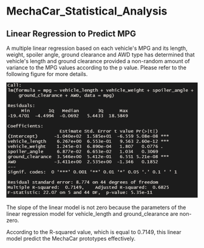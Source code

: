 # MechaCar_Statistical_Analysis

## Linear Regression to Predict MPG
A multiple linear regression based on each vehicle's MPG and its length, weight, spoiler angle, ground clearance and AWD type has determined that vehicle's length and ground clearance provided a non-random amount of variance to the MPG values according to the p value. Please refer to the following figure for more details.

![lm predicting mpg](images/deliverable1.PNG)

The slope of the linear model is not zero because the parameters of the linear regression model for vehicle_length and ground_clearance are non-zero.

According to the R-squared value, which is equal to 0.7149, this linear model predict the MechaCar prototypes effectively.


